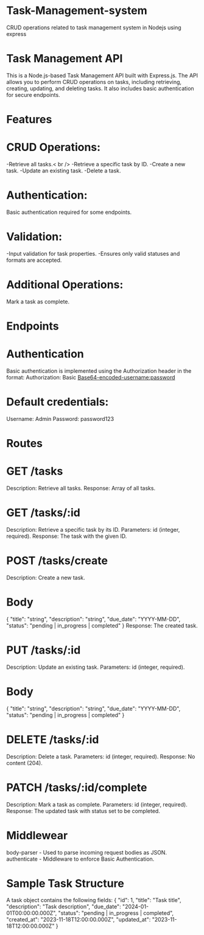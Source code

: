 # Task-Management-system
CRUD operations related to task management system in Nodejs using express

# Task Management API
This is a Node.js-based Task Management API built with Express.js. The API allows you to perform CRUD operations on tasks, including retrieving, creating, updating, and deleting tasks. It also includes basic authentication for secure endpoints.

# Features
# CRUD Operations:
-Retrieve all tasks.< br />
-Retrieve a specific task by ID.
-Create a new task.
-Update an existing task.
-Delete a task.

# Authentication: 
Basic authentication required for some endpoints.

# Validation:
-Input validation for task properties.
-Ensures only valid statuses and formats are accepted.

# Additional Operations:
Mark a task as complete.

# Endpoints
# Authentication
Basic authentication is implemented using the Authorization header in the format:
Authorization: Basic <Base64-encoded-username:password>

# Default credentials:
Username: Admin
Password: password123

# Routes
# GET /tasks
Description: Retrieve all tasks.
Response: Array of all tasks.
# GET /tasks/:id
Description: Retrieve a specific task by its ID.
Parameters: id (integer, required).
Response: The task with the given ID.
# POST /tasks/create
Description: Create a new task.
# Body
{
  "title": "string",
  "description": "string",
  "due_date": "YYYY-MM-DD",
  "status": "pending | in_progress | completed"
}
Response: The created task.
# PUT /tasks/:id
Description: Update an existing task.
Parameters: id (integer, required).
# Body
{
  "title": "string",
  "description": "string",
  "due_date": "YYYY-MM-DD",
  "status": "pending | in_progress | completed"
}
# DELETE /tasks/:id
Description: Delete a task.
Parameters: id (integer, required).
Response: No content (204).
# PATCH /tasks/:id/complete
Description: Mark a task as complete.
Parameters: id (integer, required).
Response: The updated task with status set to be completed.

# Middlewear
body-parser - Used to parse incoming request bodies as JSON.
authenticate - Middleware to enforce Basic Authentication.

# Sample Task Structure
A task object contains the following fields:
{
  "id": 1,
  "title": "Task title",
  "description": "Task description",
  "due_date": "2024-01-01T00:00:00.000Z",
  "status": "pending | in_progress | completed",
  "created_at": "2023-11-18T12:00:00.000Z",
  "updated_at": "2023-11-18T12:00:00.000Z"
}
